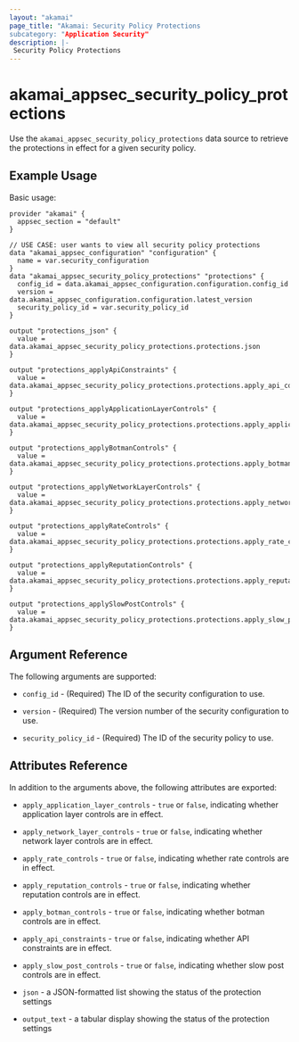 ```yaml
---
layout: "akamai"
page_title: "Akamai: Security Policy Protections
subcategory: "Application Security"
description: |-
 Security Policy Protections
---
```


# akamai_appsec_security_policy_protections

Use the `akamai_appsec_security_policy_protections` data source to retrieve the protections in effect for a given security policy.

## Example Usage

Basic usage:

```hcl
provider "akamai" {
  appsec_section = "default"
}

// USE CASE: user wants to view all security policy protections
data "akamai_appsec_configuration" "configuration" {
  name = var.security_configuration
}
data "akamai_appsec_security_policy_protections" "protections" {
  config_id = data.akamai_appsec_configuration.configuration.config_id
  version = data.akamai_appsec_configuration.configuration.latest_version
  security_policy_id = var.security_policy_id
}

output "protections_json" {
  value = data.akamai_appsec_security_policy_protections.protections.json
}

output "protections_applyApiConstraints" {
  value = data.akamai_appsec_security_policy_protections.protections.apply_api_constraints
}

output "protections_applyApplicationLayerControls" {
  value = data.akamai_appsec_security_policy_protections.protections.apply_application_layer_controls
}

output "protections_applyBotmanControls" {
  value = data.akamai_appsec_security_policy_protections.protections.apply_botman_controls
}

output "protections_applyNetworkLayerControls" {
  value = data.akamai_appsec_security_policy_protections.protections.apply_network_layer_controls
}

output "protections_applyRateControls" {
  value = data.akamai_appsec_security_policy_protections.protections.apply_rate_controls
}

output "protections_applyReputationControls" {
  value = data.akamai_appsec_security_policy_protections.protections.apply_reputation_controls
}

output "protections_applySlowPostControls" {
  value = data.akamai_appsec_security_policy_protections.protections.apply_slow_post_controls
}

```

## Argument Reference

The following arguments are supported:

* `config_id` - (Required) The ID of the security configuration to use.

* `version` - (Required) The version number of the security configuration to use.

* `security_policy_id` - (Required) The ID of the security policy to use.

## Attributes Reference

In addition to the arguments above, the following attributes are exported:

* `apply_application_layer_controls` - `true` or `false`, indicating whether application layer controls are in effect.

* `apply_network_layer_controls` - `true` or `false`, indicating whether network layer controls are in effect.

* `apply_rate_controls` - `true` or `false`, indicating whether rate controls are in effect.

* `apply_reputation_controls` - `true` or `false`, indicating whether reputation controls are in effect.

* `apply_botman_controls` - `true` or `false`, indicating whether botman controls are in effect.

* `apply_api_constraints` - `true` or `false`, indicating whether API constraints are in effect.

* `apply_slow_post_controls` - `true` or `false`, indicating whether slow post controls are in effect.

* `json` - a JSON-formatted list showing the status of the protection settings

* `output_text` - a tabular display showing the status of the protection settings

